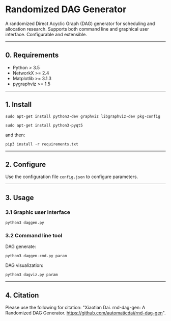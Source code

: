 # Randomized DAG Generator

A randomized Direct Acyclic Graph (DAG) generator for scheduling and allocation research. Supports both command line and graphical user interface. Configurable and extensible.

---

## 0. Requirements

- Python > 3.5
- NetworkX >= 2.4
- Matplotlib >= 3.1.3
- pygraphviz >= 1.5

---

## 1. Install

`sudo apt-get install python3-dev graphviz libgraphviz-dev pkg-config`

`sudo apt-get install python3-pyqt5`

and then:

`pip3 install -r requirements.txt`

---

## 2. Configure

Use the configuration file `config.json` to configure parameters.

---

## 3. Usage

### 3.1 Graphic user interface

`python3 daggen.py`

### 3.2 Command line tool

DAG generate:

`python3 daggen-cmd.py param`

DAG visualization:

`python3 dagviz.py param`

---

## 4. Citation

Please use the following for citation: "Xiaotian Dai. rnd-dag-gen: A Randomized DAG Generator. https://github.com/automaticdai/rnd-dag-gen".
